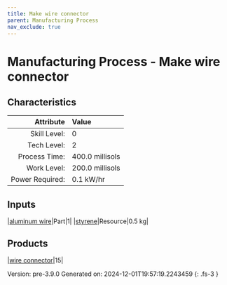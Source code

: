 ```yaml
---
title: Make wire connector
parent: Manufacturing Process
nav_exclude: true
---
```

# Manufacturing Process - Make wire connector


## Characteristics

| Attribute      | Value |
|--------:|:------|
|Skill Level:|0|
|Tech Level:|2|
|Process Time:|400.0 millisols|
|Work Level:|200.0 millisols|
|Power Required:|0.1 kW/hr|

## Inputs

|[aluminum wire](../part/aluminum-wire.html)|Part|1|
|[styrene](../resource/styrene.html)|Resource|0.5 kg|

## Products

|[wire connector](../part/wire-connector.html)|15|


Version: pre-3.9.0 Generated on: 2024-12-01T19:57:19.2243459
{: .fs-3 }


